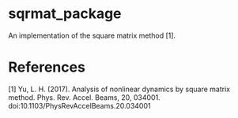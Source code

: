 # sqrmat_package

An implementation of the square matrix method [1].

# References
[1] Yu, L. H. (2017). Analysis of nonlinear dynamics by square matrix method. Phys. Rev. Accel. Beams, 20, 034001. doi:10.1103/PhysRevAccelBeams.20.034001
